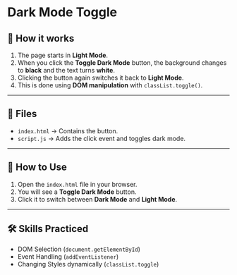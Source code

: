 # Dark Mode Toggle

## 🧩 How it works
1. The page starts in **Light Mode**.  
2. When you click the **Toggle Dark Mode** button, the background changes to **black** and the text turns **white**.  
3. Clicking the button again switches it back to **Light Mode**.  
4. This is done using **DOM manipulation** with `classList.toggle()`.

---

## 📂 Files
- `index.html` → Contains the button.  
- `script.js` → Adds the click event and toggles dark mode.  

---

## 🚀 How to Use
1. Open the `index.html` file in your browser.  
2. You will see a **Toggle Dark Mode** button.  
3. Click it to switch between **Dark Mode** and **Light Mode**.  

---

## 🛠 Skills Practiced
- DOM Selection (`document.getElementById`)  
- Event Handling (`addEventListener`)  
- Changing Styles dynamically (`classList.toggle`)  
